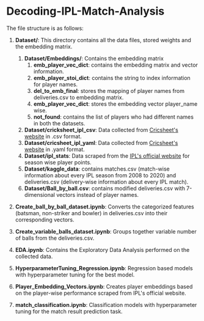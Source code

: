# Decoding-IPL-Match-Analysis

The file structure is as follows:

1. **Dataset/**: This directory contains all the data files, stored weights and the embedding matrix. 
    1. **Dataset/Embeddings/**: Contains the embedding matrix 
        1. **emb_player_vec_dict**: contains the embedding matrix and vector information.
        2. **emb_player_stoi_dict**: contains the string to index information for player names.
        3. **del_to_emb_final**: stores the mapping of player names from deliveries.csv to embedding matrix.
        4. **emb_player_vec_dict**: stores the embedding vector player_name wise.
        5. **not_found**: contains the list of players who had different names in both the datasets.
    2. **Dataset/cricksheet_ipl_csv**: Data collected from [Cricsheet's website](https://cricsheet.org/) in .csv format.
    3. **Dataset/cricsheet_ipl_yaml**:  Data collected from [Cricsheet's website](https://cricsheet.org/) in .yaml format.  
    4. **Dataset/ipl_stats**: Data scraped from the [IPL's official website](https://www.iplt20.com/) for season wise player points.
    5. **Dataset/kaggle_data**: contains matches.csv (match-wise information about every IPL season from 2008 to 2020) and deliveries.csv (delivery-wise information about every IPL match).
    6. **Dataset/Ball_by_ball.csv**: contains modified deliveries.csv with 7-dimensional vectors instead of player names.

2. **Create_ball_by_ball_dataset.ipynb**: Converts the categorized features (batsman, non-striker and bowler) in deliveries.csv into their corresponding vectors.

3. **Create_variable_balls_dataset.ipynb**: Groups together variable number of balls from the deliveries.csv.

4. **EDA.ipynb**: Contains the Exploratory Data Analysis performed on the collected data. 

5. **HyperparameterTuning_Regression.ipynb**: Regression based models with hyperparameter tuning for the best model.

6. **Player_Embedding_Vectors.ipynb**: Creates player embeddings based on the player-wise performance scraped from IPL's official website.

7. **match_classification.ipynb**: Classification models with hyperparameter tuning for the match result prediction task.                         











  







